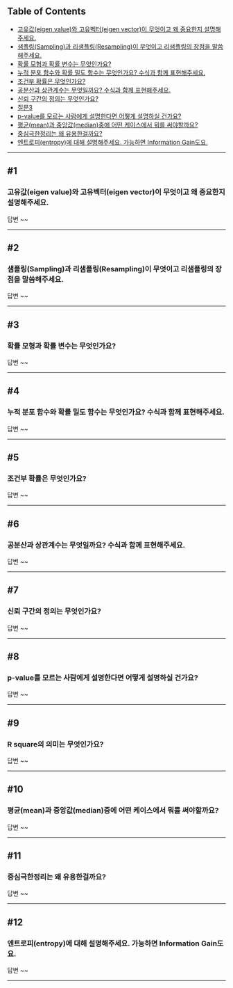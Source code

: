 ## Table of Contents

- [고유값(eigen value)와 고유벡터(eigen vector)이 무엇이고 왜 중요한지 설명해주세요.](#1)
- [샘플링(Sampling)과 리샘플링(Resampling)이 무엇이고 리샘플링의 장점을 말씀해주세요.](#2)
- [확률 모형과 확률 변수는 무엇인가요?](#3)
- [누적 분포 함수와 확률 밀도 함수는 무엇인가요? 수식과 함께 표현해주세요.](#4)
- [조건부 확률은 무엇인가요?](#5)
- [공분산과 상관계수는 무엇일까요? 수식과 함께 표현해주세요.](#6)
- [신뢰 구간의 정의는 무엇인가요?](#7)
- [질문3](#8)
- [p-value를 모르는 사람에게 설명한다면 어떻게 설명하실 건가요?](#9)
- [평균(mean)과 중앙값(median)중에 어떤 케이스에서 뭐를 써야할까요?](#10)
- [중심극한정리는 왜 유용한걸까요?](#11)
- [엔트로피(entropy)에 대해 설명해주세요. 가능하면 Information Gain도요.](#12)

---

## #1

### 고유값(eigen value)와 고유벡터(eigen vector)이 무엇이고 왜 중요한지 설명해주세요.



답변  ~~

---

## #2

### 샘플링(Sampling)과 리샘플링(Resampling)이 무엇이고 리샘플링의 장점을 말씀해주세요.

답변 ~~

---

## #3

### 확률 모형과 확률 변수는 무엇인가요?

답변 ~~

---

## #4

### 누적 분포 함수와 확률 밀도 함수는 무엇인가요? 수식과 함께 표현해주세요.



답변  ~~

---

## #5

### 조건부 확률은 무엇인가요?

답변 ~~

---

## #6

### 공분산과 상관계수는 무엇일까요? 수식과 함께 표현해주세요.

답변 ~~

---

## #7

### 신뢰 구간의 정의는 무엇인가요?


답변  ~~

---

## #8

### p-value를 모르는 사람에게 설명한다면 어떻게 설명하실 건가요?

답변 ~~

---

## #9

### R square의 의미는 무엇인가요?

답변 ~~

---

## #10

### 평균(mean)과 중앙값(median)중에 어떤 케이스에서 뭐를 써야할까요?


답변  ~~

---

## #11

### 중심극한정리는 왜 유용한걸까요?

답변 ~~

---

## #12

### 엔트로피(entropy)에 대해 설명해주세요. 가능하면 Information Gain도요.

답변 ~~

---
